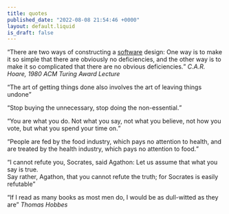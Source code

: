 ```yaml
---
title: quotes
published_date: "2022-08-08 21:54:46 +0000"
layout: default.liquid
is_draft: false
---
```


<q>There are two ways of constructing a [software](/src/software.html) design: One way is
to make it so simple that there are obviously no deficiencies, and the
other way is to make it so complicated that there are no obvious
deficiencies.</q>
<cite>C.A.R. Hoare, 1980 ACM Turing Award Lecture</cite>

<q>The art of getting things done also involves the art of leaving things undone</q>

<q>Stop buying the unnecessary, stop doing the non-essential.</q>

<q>You are what you do. Not what you say, not what you believe, not how you vote, but what you spend your time on.</q>

<q>People are fed by the food industry, which pays no attention to health, and are treated by the health industry, which pays no attention to food.</q>

<q id="contentiousness">I cannot refute you, Socrates, said Agathon: Let us assume that what you say is true.<br>
Say rather, Agathon, that you cannot refute the truth; for Socrates is easily refutable</q>

<q>If I read as many books as most men do, I would be as dull-witted as they are</q>
<cite> Thomas Hobbes </cite>

